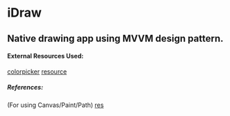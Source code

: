 
# iDraw

## Native drawing app using MVVM design pattern.


#### External Resources Used:

[colorpicker](https://android.googlesource.com/platform/frameworks/opt/colorpicker)
[resource](https://materialdoc.com/components/pickers/#color-picker)

##### References:

(For using Canvas/Paint/Path)
[res](https://android.googlesource.com/platform/development/+/master/samples/ApiDemos/src/com/example/android/apis/graphics/FingerPaint.java)
